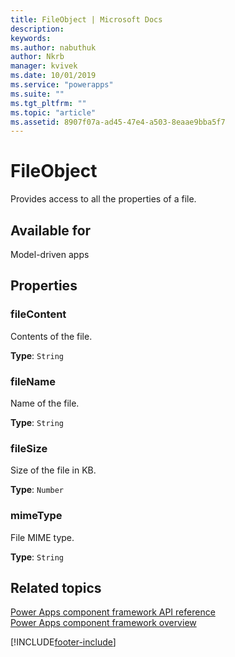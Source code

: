 ```yaml
---
title: FileObject | Microsoft Docs
description: 
keywords:
ms.author: nabuthuk
author: Nkrb
manager: kvivek
ms.date: 10/01/2019
ms.service: "powerapps"
ms.suite: ""
ms.tgt_pltfrm: ""
ms.topic: "article"
ms.assetid: 8907f07a-ad45-47e4-a503-8eaae9bba5f7
---
```


# FileObject

Provides access to all the properties of a file.

## Available for

Model-driven apps

## Properties

### fileContent

Contents of the file.

**Type**: `String`

### fileName

Name of the file.

**Type**: `String`

### fileSize

Size of the file in KB.

**Type**: `Number`

### mimeType

File MIME type.

**Type**: `String`

## Related topics

[Power Apps component framework API reference](../reference/index.md)<br/>
[Power Apps component framework overview](../overview.md)

[!INCLUDE[footer-include](../../../includes/footer-banner.md)]